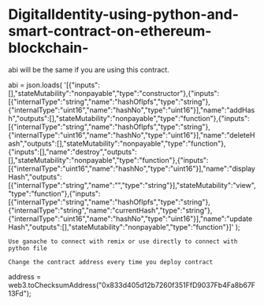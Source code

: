 # DigitalIdentity-using-python-and-smart-contract-on-ethereum-blockchain-



abi will be the same if you are using this contract.

abi = json.loads(
  '[{"inputs":[],"stateMutability":"nonpayable","type":"constructor"},{"inputs":[{"internalType":"string","name":"hashOfIpfs","type":"string"},{"internalType":"uint16","name":"hashNo","type":"uint16"}],"name":"addHash","outputs":[],"stateMutability":"nonpayable","type":"function"},{"inputs":[{"internalType":"string","name":"hashOfIpfs","type":"string"},{"internalType":"uint16","name":"hashNo","type":"uint16"}],"name":"deleteHash","outputs":[],"stateMutability":"nonpayable","type":"function"},{"inputs":[],"name":"destroy","outputs":[],"stateMutability":"nonpayable","type":"function"},{"inputs":[{"internalType":"uint16","name":"hashNo","type":"uint16"}],"name":"displayHash","outputs":[{"internalType":"string","name":"","type":"string"}],"stateMutability":"view","type":"function"},{"inputs":[{"internalType":"string","name":"hashOfIpfs","type":"string"},{"internalType":"string","name":"currentHash","type":"string"},{"internalType":"uint16","name":"hashNo","type":"uint16"}],"name":"updateHash","outputs":[],"stateMutability":"nonpayable","type":"function"}]'
);

    Use ganache to connect with remix or use directly to connect with python file

    Change the contract address every time you deploy contract

address = web3.toChecksumAddress("0x833d405d12b7260f351FfD9037Fb4Fa8b67F13Fd");
